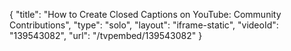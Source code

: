 {
    "title": "How to Create Closed Captions on YouTube: Community Contributions",
    "type": "solo",
    "layout": "iframe-static",
    "videoId": "139543082",
    "url": "\/tvpembed\/139543082"
}